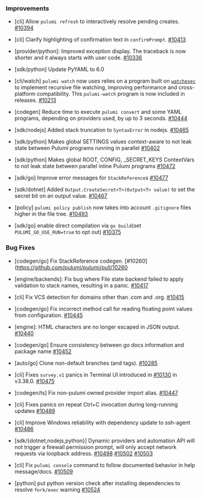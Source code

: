 ### Improvements

- [cli] Allow `pulumi refresh` to interactively resolve pending creates.
  [#10394](https://github.com/pulumi/pulumi/pull/10394)

- [cli] Clarify highlighting of confirmation text in `confirmPrompt`.
  [#10413](https://github.com/pulumi/pulumi/pull/10413)

- [provider/python]: Improved exception display. The traceback is now shorter and it always starts with user code.
  [#10336](https://github.com/pulumi/pulumi/pull/10336)

- [sdk/python] Update PyYAML to 6.0

- [cli/watch] `pulumi watch` now uses relies on a program built on [`watchexec`](https://github.com/watchexec/watchexec)
  to implement recursive file watching, improving performance and cross-platform compatibility.
  This `pulumi-watch` program is now included in releases.
  [#10213](https://github.com/pulumi/pulumi/issues/10213)

- [codegen] Reduce time to execute `pulumi convert` and some YAML programs, depending on providers used, by up to 3 seconds.
  [#10444](https://github.com/pulumi/pulumi/pull/10444)

- [sdk/nodejs] Added stack truncation to `SyntaxError` in nodejs.
  [#10465](https://github.com/pulumi/pulumi/pull/10465)

- [sdk/python] Makes global SETTINGS values context-aware to not leak state between Pulumi programs running in parallel
  [#10402](https://github.com/pulumi/pulumi/pull/10402)

- [sdk/python] Makes global ROOT, CONFIG, _SECRET_KEYS ContextVars to not leak state between parallel inline Pulumi programs
  [#10472](https://github.com/pulumi/pulumi/pull/10472)

- [sdk/go] Improve error messages for `StackReference`s
  [#10477](https://github.com/pulumi/pulumi/pull/10477)
  
- [sdk/dotnet] Added `Output.CreateSecret<T>(Output<T> value)` to set the secret bit on an output value.
  [#10467](https://github.com/pulumi/pulumi/pull/10467)

- [policy] `pulumi policy publish` now takes into account `.gitignore` files higher in the file tree.
  [#10493](https://github.com/pulumi/pulumi/pull/10493)

- [sdk/go] enable direct compilation via `go build`(set `PULUMI_GO_USE_RUN=true` to opt out)
  [#10375](https://github.com/pulumi/pulumi/pull/10375)

### Bug Fixes

- [codegen/go] Fix StackReference codegen.
  [#10260](https://github.com/pulumi/pulumi/pull/10260

- [engine/backends]: Fix bug where File state backend failed to apply validation to stack names, resulting in a panic.
  [#10417](https://github.com/pulumi/pulumi/pull/10417)

- [cli] Fix VCS detection for domains other than .com and .org.
  [#10415](https://github.com/pulumi/pulumi/pull/10415)

- [codegen/go] Fix incorrect method call for reading floating point values from configuration.
  [#10445](https://github.com/pulumi/pulumi/pull/10445)

- [engine]: HTML characters are no longer escaped in JSON output.
  [#10440](https://github.com/pulumi/pulumi/pull/10440)

- [codegen/go] Ensure consistency between go docs information and package name
  [#10452](https://github.com/pulumi/pulumi/pull/10452)

- [auto/go] Clone non-default branches (and tags).
  [#10285](https://github.com/pulumi/pulumi/pull/10285)

- [cli] Fixes `survey.v1` panics in Terminal UI introduced in
  [#10130](https://github.com/pulumi/pulumi/issues/10130) in v3.38.0.
  [#10475](https://github.com/pulumi/pulumi/pull/10475)
  
- [codegen/ts] Fix non-pulumi owned provider import alias.
  [#10447](https://github.com/pulumi/pulumi/pull/10447)

- [cli] Fixes panics on repeat Ctrl+C invocation during long-running updates
  [#10489](https://github.com/pulumi/pulumi/pull/10489)

- [cli] Improve Windows reliability with dependency update to ssh-agent
  [#10486](https://github.com/pulumi/pulumi/pull/10486)

- [sdk/{dotnet,nodejs,python}] Dynamic providers and automation API will not trigger a firewall
  permission prompt, will only accept network requests via loopback address.
  [#10498](https://github.com/pulumi/pulumi/pull/10498)
  [#10502](https://github.com/pulumi/pulumi/pull/10502)
  [#10503](https://github.com/pulumi/pulumi/pull/10503)

- [cli] Fix `pulumi console` command to follow documented behavior in help message/docs.
  [#10509](https://github.com/pulumi/pulumi/pull/10509)

- [python] put python version check after installing dependencies to resolve `fork/exec` warning
  [#10524](https://github.com/pulumi/pulumi/pull/10524)
